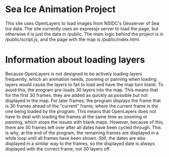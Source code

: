 # Sea Ice Animation Project
This site uses OpenLayers to load images from NSIDC's Geoserver of Sea Ice data. 
The site currently uses an expressjs server to load the page, but otherwise it is just the data in /public.
The main logic behind the project is in /public/script.js, and the page with the map is /public/index.html.

# Information about loading layers
Because OpenLayers is not designed to be actively loading layers frequently, which an animation needs, zooming or panning 
when loading layers would cause the layers to fail to load and have the map turn blank.
To avoid this, the program pre-loads 30 layers into the map. This means that for the first 30 frames, they are added
as quickly as possible but not displayed in the map. For later frames, the program displays the frame that is 30 frames ahead of the "current" frame, where the current frame is the one being loaded by the program. This means that OpenLayers does not have to deal with loading the frames at the same time as zooming or panning, which stops the issues with blank
maps. 
However, because of this, there are 30 frames left over after all dates have been cycled through. This is why, at the end of the program, the remaining frames are displayed in a while loop until all frames have been shown.
Still, the dates are also displayed in a similar way to the frames, so the displayed date is always displayed with the correct frame, not 30 layers off.
